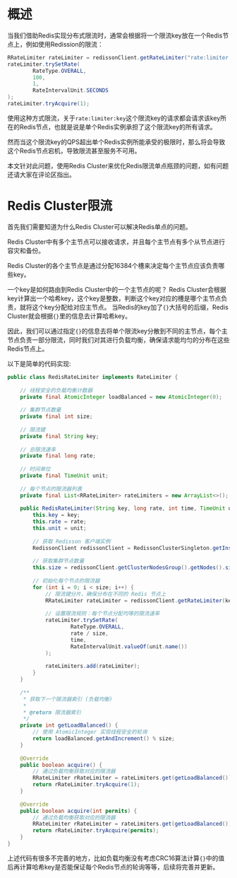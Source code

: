 # 概述

当我们借助Redis实现分布式限流时，通常会根据将一个限流key放在一个Redis节点上，例如使用Redission的限流：
```java
RRateLimiter rateLimiter = redissonClient.getRateLimiter("rate:limiter:key");  
rateLimiter.trySetRate(  
        RateType.OVERALL,  
        100, 
        1,  
        RateIntervalUnit.SECONDS  
);
rateLimiter.tryAcquire(1);
```
使用这种方式限流，关于`rate:limiter:key`这个限流key的请求都会请求该key所在的Redis节点，也就是说是单个Redis实例承担了这个限流key的所有请求。

然而当这个限流key的QPS超出单个Redis实例所能承受的极限时，那么将会导致这个Redis节点宕机，导致限流甚至服务不可用。

本文针对此问题，使用Redis Cluster来优化Redis限流单点瓶颈的问题，如有问题还请大家在评论区指出。

# Redis Cluster限流

首先我们需要知道为什么Redis Cluster可以解决Redis单点的问题。

Redis Cluster中有多个主节点可以接收请求，并且每个主节点有多个从节点进行容灾和备份。

Redis Cluster的各个主节点是通过分配16384个槽来决定每个主节点应该负责哪些key。

一个key是如何路由到Redis Cluster中的一个主节点的呢？
Redis Cluster会根据key计算出一个哈希key，这个key是整数，判断这个key对应的槽是哪个主节点负责，就将这个key分配给对应主节点。
当Redis的key加了`{}`大括号的后缀，Redis Cluster就会根据`{}`里的信息去计算哈希key。

因此，我们可以通过指定`{}`的信息去将单个限流key分散到不同的主节点，每个主节点负责一部分限流，同时我们对其进行负载均衡，确保请求能均匀的分布在这些Redis节点上。

以下是简单的代码实现:
```java
public class RedisRateLimiter implements RateLimiter {  
  
    // 线程安全的负载均衡计数器  
    private final AtomicInteger loadBalanced = new AtomicInteger(0);  
  
    // 集群节点数量  
    private final int size;  
  
    // 限流键  
    private final String key;  
  
    // 总限流速率  
    private final long rate;  
  
    // 时间单位  
    private final TimeUnit unit;  
  
    // 每个节点的限流器列表  
    private final List<RRateLimiter> rateLimiters = new ArrayList<>();  
  
    public RedisRateLimiter(String key, long rate, int time, TimeUnit unit) {  
        this.key = key;  
        this.rate = rate;  
        this.unit = unit;  
  
        // 获取 Redisson 客户端实例  
        RedissonClient redissonClient = RedissonClusterSingleton.getInstance();  
  
        // 获取集群节点数量  
        this.size = redissonClient.getClusterNodesGroup().getNodes().size();  
  
        // 初始化每个节点的限流器  
        for (int i = 0; i < size; i++) {  
            // 限流键分片，确保分布在不同的 Redis 节点上  
            RRateLimiter rateLimiter = redissonClient.getRateLimiter(key + "{" + (i + 1) + "}");  
  
            // 设置限流规则：每个节点分配均等的限流速率  
            rateLimiter.trySetRate(  
                    RateType.OVERALL,  
                    rate / size,  
                    time,  
                    RateIntervalUnit.valueOf(unit.name())  
            );  
  
            rateLimiters.add(rateLimiter);  
        }  
    }  
  
    /**  
     * 获取下一个限流器索引 (负载均衡)  
     *     
     * @return 限流器索引  
     */  
    private int getLoadBalanced() {  
        // 使用 AtomicInteger 实现线程安全的轮询  
        return loadBalanced.getAndIncrement() % size;  
    }  
  
    @Override  
    public boolean acquire() {  
        // 通过负载均衡获取对应的限流器  
        RRateLimiter rRateLimiter = rateLimiters.get(getLoadBalanced());  
        return rRateLimiter.tryAcquire(1);  
    }  
  
    @Override  
    public boolean acquire(int permits) {  
        // 通过负载均衡获取对应的限流器  
        RRateLimiter rRateLimiter = rateLimiters.get(getLoadBalanced());  
        return rRateLimiter.tryAcquire(permits);  
    }  
}
```
上述代码有很多不完善的地方，比如负载均衡没有考虑CRC16算法计算`{}`中的值后再计算哈希key是否能保证每个Redis节点的轮询等等，后续将完善并更新。